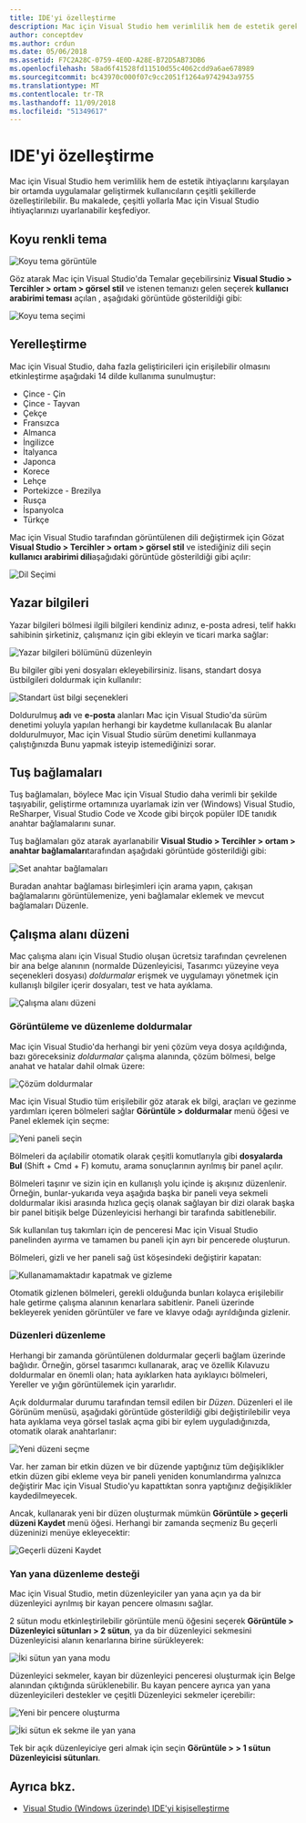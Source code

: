 ```yaml
---
title: IDE'yi özelleştirme
description: Mac için Visual Studio hem verimlilik hem de estetik gereksinimlerini karşılayan bir ortamda uygulamalar geliştirmek kullanıcıların çeşitli şekillerde özelleştirilebilir. Mac uygulamanızı gereksinimlerinize uyacak şekilde uyarlanabilir için bu konuda çeşitli yollarla Visual Studio keşfediyor.
author: conceptdev
ms.author: crdun
ms.date: 05/06/2018
ms.assetid: F7C2A28C-0759-4E0D-A28E-B72D5AB73DB6
ms.openlocfilehash: 58ad6f41528fd11510d55c4062cdd9a6ae678989
ms.sourcegitcommit: bc43970c000f07c9cc2051f1264a9742943a9755
ms.translationtype: MT
ms.contentlocale: tr-TR
ms.lasthandoff: 11/09/2018
ms.locfileid: "51349617"
---
```

# <a name="customizing-the-ide"></a>IDE'yi özelleştirme

Mac için Visual Studio hem verimlilik hem de estetik ihtiyaçlarını karşılayan bir ortamda uygulamalar geliştirmek kullanıcıların çeşitli şekillerde özelleştirilebilir. Bu makalede, çeşitli yollarla Mac için Visual Studio ihtiyaçlarınızı uyarlanabilir keşfediyor.

## <a name="dark-theme"></a>Koyu renkli tema

![Koyu tema görüntüle](media/customizing-the-ide-image7a.png)

Göz atarak Mac için Visual Studio'da Temalar geçebilirsiniz **Visual Studio > Tercihler > ortam > görsel stil** ve istenen temanızı gelen seçerek **kullanıcı arabirimi teması** açılan , aşağıdaki görüntüde gösterildiği gibi:

![Koyu tema seçimi](media/customizing-the-ide-image7b.png)

## <a name="localization"></a>Yerelleştirme

Mac için Visual Studio, daha fazla geliştiricileri için erişilebilir olmasını etkinleştirme aşağıdaki 14 dilde kullanıma sunulmuştur:

* Çince - Çin
* Çince - Tayvan
* Çekçe
* Fransızca
* Almanca
* İngilizce
* İtalyanca
* Japonca
* Korece
* Lehçe
* Portekizce - Brezilya
* Rusça
* İspanyolca
* Türkçe

Mac için Visual Studio tarafından görüntülenen dili değiştirmek için Gözat **Visual Studio > Tercihler > ortam > görsel stil** ve istediğiniz dili seçin **kullanıcı arabirimi dili**aşağıdaki görüntüde gösterildiği gibi açılır:

![Dil Seçimi](media/customizing-the-ide-image11a.png)

## <a name="author-information"></a>Yazar bilgileri

Yazar bilgileri bölmesi ilgili bilgileri kendiniz adınız, e-posta adresi, telif hakkı sahibinin şirketiniz, çalışmanız için gibi ekleyin ve ticari marka sağlar:

![Yazar bilgileri bölümünü düzenleyin](media/customizing-the-ide-image9a.png)

Bu bilgiler gibi yeni dosyaları ekleyebilirsiniz. lisans, standart dosya üstbilgileri doldurmak için kullanılır:

![Standart üst bilgi seçenekleri](media/customizing-the-ide-image8a.png)

Doldurulmuş **adı** ve **e-posta** alanları Mac için Visual Studio'da sürüm denetimi yoluyla yapılan herhangi bir kaydetme kullanılacak Bu alanlar doldurulmuyor, Mac için Visual Studio sürüm denetimi kullanmaya çalıştığınızda Bunu yapmak isteyip istemediğinizi sorar.

## <a name="key-bindings"></a>Tuş bağlamaları

Tuş bağlamaları, böylece Mac için Visual Studio daha verimli bir şekilde taşıyabilir, geliştirme ortamınıza uyarlamak izin ver (Windows) Visual Studio, ReSharper, Visual Studio Code ve Xcode gibi birçok popüler IDE tanıdık anahtar bağlamalarını sunar.

Tuş bağlamaları göz atarak ayarlanabilir **Visual Studio > Tercihler > ortam > anahtar bağlamaları**tarafından aşağıdaki görüntüde gösterildiği gibi:

![Set anahtar bağlamaları](media/customizing-the-ide-image10a.png)

Buradan anahtar bağlaması birleşimleri için arama yapın, çakışan bağlamalarını görüntülemenize, yeni bağlamalar eklemek ve mevcut bağlamaları Düzenle.

## <a name="workspace-layout"></a>Çalışma alanı düzeni

Mac çalışma alanı için Visual Studio oluşan ücretsiz tarafından çevrelenen bir ana belge alanının (normalde Düzenleyicisi, Tasarımcı yüzeyine veya seçenekleri dosyası) *doldurmalar* erişmek ve uygulamayı yönetmek için kullanışlı bilgiler içerir dosyaları, test ve hata ayıklama.

 ![Çalışma alanı düzeni](media/customizing-the-ide-image1a.png)

### <a name="viewing-and-arranging-pads"></a>Görüntüleme ve düzenleme doldurmalar

Mac için Visual Studio'da herhangi bir yeni çözüm veya dosya açıldığında, bazı göreceksiniz *doldurmalar* çalışma alanında, çözüm bölmesi, belge anahat ve hatalar dahil olmak üzere:

![Çözüm doldurmalar](media/customizing-the-ide-image2a.png)

Mac için Visual Studio tüm erişilebilir göz atarak ek bilgi, araçları ve gezinme yardımları içeren bölmeleri sağlar **Görüntüle > doldurmalar** menü öğesi ve Panel eklemek için seçme:

![Yeni paneli seçin](media/customizing-the-ide-image3a.png)

Bölmeleri da açılabilir otomatik olarak çeşitli komutlarıyla gibi **dosyalarda Bul** (Shift + Cmd + F) komutu, arama sonuçlarının ayrılmış bir panel açılır.

Bölmeleri taşınır ve sizin için en kullanışlı yolu içinde iş akışınız düzenlenir. Örneğin, bunlar-yukarıda veya aşağıda başka bir paneli veya sekmeli doldurmalar ikisi arasında hızlıca geçiş olanak sağlayan bir dizi olarak başka bir panel bitişik belge Düzenleyicisi herhangi bir tarafında sabitlenebilir.

Sık kullanılan tuş takımları için de penceresi Mac için Visual Studio panelinden ayırma ve tamamen bu paneli için ayrı bir pencerede oluşturun.

Bölmeleri, gizli ve her paneli sağ üst köşesindeki değiştirir kapatan:

![Kullanamamaktadır kapatmak ve gizleme](media/customizing-the-ide-image5a.png)

Otomatik gizlenen bölmeleri, gerekli olduğunda bunları kolayca erişilebilir hale getirme çalışma alanının kenarlara sabitlenir. Paneli üzerinde bekleyerek yeniden görüntüler ve fare ve klavye odağı ayrıldığında gizlenir.

### <a name="organizing-layouts"></a>Düzenleri düzenleme

Herhangi bir zamanda görüntülenen doldurmalar geçerli bağlam üzerinde bağlıdır. Örneğin, görsel tasarımcı kullanarak, araç ve özellik Kılavuzu doldurmalar en önemli olan; hata ayıklarken hata ayıklayıcı bölmeleri, Yereller ve yığın görüntülemek için yararlıdır.

Açık doldurmalar durumu tarafından temsil edilen bir *Düzen*. Düzenleri el ile Görünüm menüsü, aşağıdaki görüntüde gösterildiği gibi değiştirilebilir veya hata ayıklama veya görsel taslak açma gibi bir eylem uyguladığınızda, otomatik olarak anahtarlanır:

![Yeni düzeni seçme](media/customizing-the-ide-image6b.png)

Var. her zaman bir etkin düzen ve bir düzende yaptığınız tüm değişiklikler etkin düzen gibi ekleme veya bir paneli yeniden konumlandırma yalnızca değiştirir Mac için Visual Studio'yu kapattıktan sonra yaptığınız değişiklikler kaydedilmeyecek.

Ancak, kullanarak yeni bir düzen oluşturmak mümkün **Görüntüle > geçerli düzeni Kaydet** menü öğesi. Herhangi bir zamanda seçmeniz Bu geçerli düzeninizi menüye ekleyecektir:

![Geçerli düzeni Kaydet](media/customizing-the-ide-image6a.png)

### <a name="side-by-side-editing-support"></a>Yan yana düzenleme desteği

Mac için Visual Studio, metin düzenleyiciler yan yana açın ya da bir düzenleyici ayrılmış bir kayan pencere olmasını sağlar.

2 sütun modu etkinleştirilebilir görüntüle menü öğesini seçerek **Görüntüle > Düzenleyici sütunları > 2 sütun**, ya da bir düzenleyici sekmesini Düzenleyicisi alanın kenarlarına birine sürükleyerek:

![İki sütun yan yana modu](media/customizing-the-ide-sbs.png)

Düzenleyici sekmeler, kayan bir düzenleyici penceresi oluşturmak için Belge alanından çıktığında sürüklenebilir. Bu kayan pencere ayrıca yan yana düzenleyicileri destekler ve çeşitli Düzenleyici sekmeler içerebilir:

![Yeni bir pencere oluşturma](media/customizing-the-ide-sbs1.png)

![İki sütun ek sekme ile yan yana](media/customizing-the-ide-sbs2.png)

Tek bir açık düzenleyiciye geri almak için seçin **Görüntüle > > 1 sütun Düzenleyicisi sütunları**.

## <a name="see-also"></a>Ayrıca bkz.

- [Visual Studio (Windows üzerinde) IDE'yi kişiselleştirme](/visualstudio/ide/personalizing-the-visual-studio-ide)